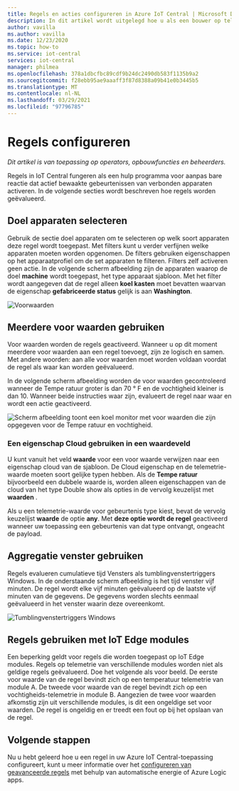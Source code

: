 ```yaml
---
title: Regels en acties configureren in Azure IoT Central | Microsoft Docs
description: In dit artikel wordt uitgelegd hoe u als een bouwer op telemetrie regels en acties in uw Azure IoT Central-toepassing kunt configureren.
author: vavilla
ms.author: vavilla
ms.date: 12/23/2020
ms.topic: how-to
ms.service: iot-central
services: iot-central
manager: philmea
ms.openlocfilehash: 378a1dbcfbc89cdf9b24dc2490db583f1135b9a2
ms.sourcegitcommit: f28ebb95ae9aaaff3f87d8388a09b41e0b3445b5
ms.translationtype: MT
ms.contentlocale: nl-NL
ms.lasthandoff: 03/29/2021
ms.locfileid: "97796785"
---
```

# <a name="configure-rules"></a>Regels configureren

*Dit artikel is van toepassing op operators, opbouwfuncties en beheerders.*

Regels in IoT Central fungeren als een hulp programma voor aanpas bare reactie dat actief bewaakte gebeurtenissen van verbonden apparaten activeren. In de volgende secties wordt beschreven hoe regels worden geëvalueerd.

## <a name="select-target-devices"></a>Doel apparaten selecteren

Gebruik de sectie doel apparaten om te selecteren op welk soort apparaten deze regel wordt toegepast. Met filters kunt u verder verfijnen welke apparaten moeten worden opgenomen. De filters gebruiken eigenschappen op het apparaatprofiel om de set apparaten te filteren. Filters zelf activeren geen actie. In de volgende scherm afbeelding zijn de apparaten waarop de doel **machine** wordt toegepast, het type apparaat sjabloon. Met het filter wordt aangegeven dat de regel alleen **koel kasten** moet bevatten waarvan de eigenschap **gefabriceerde status** gelijk is aan **Washington**.

![Voorwaarden](media/howto-configure-rules/filters.png)

## <a name="use-multiple-conditions"></a>Meerdere voor waarden gebruiken

Voor waarden worden de regels geactiveerd. Wanneer u op dit moment meerdere voor waarden aan een regel toevoegt, zijn ze logisch en samen. Met andere woorden: aan alle voor waarden moet worden voldaan voordat de regel als waar kan worden geëvalueerd.  

In de volgende scherm afbeelding worden de voor waarden gecontroleerd wanneer de Tempe ratuur groter is dan 70 &deg; F en de vochtigheid kleiner is dan 10. Wanneer beide instructies waar zijn, evalueert de regel naar waar en wordt een actie geactiveerd.

![Scherm afbeelding toont een koel monitor met voor waarden die zijn opgegeven voor de Tempe ratuur en vochtigheid.](media/howto-configure-rules/conditions.png)

### <a name="use-a-cloud-property-in-a-value-field"></a>Een eigenschap Cloud gebruiken in een waardeveld

U kunt vanuit het veld **waarde** voor een voor waarde verwijzen naar een eigenschap cloud van de sjabloon. De Cloud eigenschap en de telemetrie-waarde moeten soort gelijke typen hebben. Als de **Tempe ratuur** bijvoorbeeld een dubbele waarde is, worden alleen eigenschappen van de cloud van het type Double show als opties in de vervolg keuzelijst met **waarden** .

Als u een telemetrie-waarde voor gebeurtenis type kiest, bevat de vervolg keuzelijst **waarde** de optie **any**. Met **deze optie wordt de regel** geactiveerd wanneer uw toepassing een gebeurtenis van dat type ontvangt, ongeacht de payload.

## <a name="use-aggregate-windowing"></a>Aggregatie venster gebruiken

Regels evalueren cumulatieve tijd Vensters als tumblingvenstertriggers Windows. In de onderstaande scherm afbeelding is het tijd venster vijf minuten. De regel wordt elke vijf minuten geëvalueerd op de laatste vijf minuten van de gegevens. De gegevens worden slechts eenmaal geëvalueerd in het venster waarin deze overeenkomt.

![Tumblingvenstertriggers Windows](media/howto-configure-rules/tumbling-window.png)

## <a name="use-rules-with-iot-edge-modules"></a>Regels gebruiken met IoT Edge modules

Een beperking geldt voor regels die worden toegepast op IoT Edge modules. Regels op telemetrie van verschillende modules worden niet als geldige regels geëvalueerd. Doe het volgende als voor beeld. De eerste voor waarde van de regel bevindt zich op een temperatuur telemetrie van module A. De tweede voor waarde van de regel bevindt zich op een vochtigheids-telemetrie in module B. Aangezien de twee voor waarden afkomstig zijn uit verschillende modules, is dit een ongeldige set voor waarden. De regel is ongeldig en er treedt een fout op bij het opslaan van de regel.

## <a name="next-steps"></a>Volgende stappen

Nu u hebt geleerd hoe u een regel in uw Azure IoT Central-toepassing configureert, kunt u meer informatie over het [configureren van geavanceerde regels](howto-configure-rules-advanced.md) met behulp van automatische energie of Azure Logic apps.
